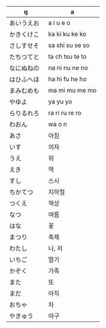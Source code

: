  q  | a
--- | ---
あいうえお		| a i u e o
かきくけこ		| ka ki ku ke ko
さしすせそ  		| sa shi su se so
たちつてと		| ta ch tsu te to
なにぬねの		| na ni nu ne no
はひふへほ		| ha hi fu he ho
まみむめも		| ma mi mu me mo
やゆよ			| ya yu yo
らりるれろ		| ra ri ru re ro
わおん			| wa o n
あさ		| 아침
いす		| 의자
うえ		| 위
えき		| 역
すし		| 스시
ちかてつ	| 지하철
つくえ		| 책상
なつ		| 여름
はな		| 꽃
まつり			| 축제
わたし			| 나, 저
いちご			| 딸기
かぞく			| 가족
また			| 또
まだ			| 아직
おちゃ			| 차
やきゅう		| 야구
